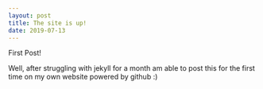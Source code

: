 ```yaml
---
layout: post
title: The site is up!
date: 2019-07-13
---
```


First Post! 

Well, after struggling with jekyll for a month am able to post this for the first time on my own website powered by github :)
